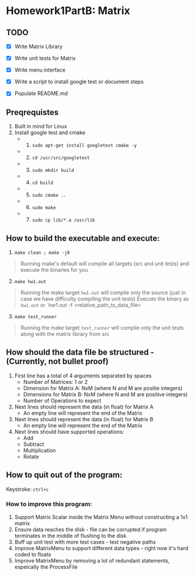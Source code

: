 # Homework1PartB: Matrix

## TODO
- [x] Write Matrix Library
- [x] Write unit tests for Matrix
- [x] Write menu interface
- [x] Write a script to install google test or document steps
- [x] Populate README.md


## Preqrequistes
1. Built in mind for Linux
2. Install google test and cmake
    - 1. `sudo apt-get install googletest cmake -y`
    - 2. `cd /usr/src/googletest`
    - 3. `sudo mkdir build`
    - 4. `cd build`
    - 5. `sudo cmake ..`
    - 6. `sudo make`
    - 7. `sudo cp lib/*.a /usr/lib`


## How to build the executable and execute:
1. `make clean ; make -j8`
> Running make's default will compile all targets (src and unit tests) and execute the binaries for you
2. `make hw1.out`
> Running the make target `hw1.out` will compile only the source (just in case we have difficulty compiling the unit tests)
> Execute the binary as `hw1.out` or `hw1.out -f <relative_path_to_data_file>
3. `make test_runner`
> Running the make target `test_runner` will compile only the unit tests along with the matrix library from src


## How should the data file be structured - (Currently, not bullet proof)
1. First line has a total of 4 arguments separated by spaces
    - Number of Matrices: 1 or 2
    - Dimension for Matrix A: NxM (where N and M are positie integers)
    - Dimensions for Matrix B: NxM (where N and M are positive integers)
    - Number of Operations to expect
2. Next lines should represent the data (in float) for Matrix A
    - An empty line will represent the end of the Matrix
3. Next lines should represent the data (in float) for Matrix B
    - An empty line will represent the end of the Matrix
4. Next lines should have supported operations:
    - Add
    - Subtract
    - Multiplication
    - Rotate


## How to quit out of the program:
Keystroke: `ctrl+c`


### How to improve this program:
1. Support Matrix Scalar inside the Matrix Menu without constructing a 1x1 matrix
2. Ensure data reaches the disk - file can be corrupted if program terminates in the middle of flushing to the disk
3. Buff up unit test with more test cases - test negative paths
4. Improve MatrixMenu to support different data types - right now it's hard coded to floats
5. Improve MatrixMenu by removing a lot of redundant statements, espeically the ProcessFile
